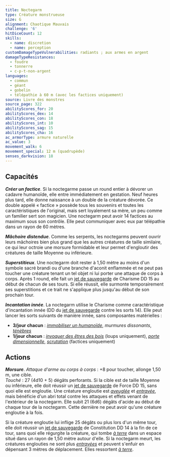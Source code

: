 ```yaml
---
title: Noctegarm
type: Créature monstrueuse
size: G
alignment: Chaotique Mauvais
challenge: '6'
hitDiceCount: 12
skills:
  - name: discretion
  - name: perception
customDamageTypeVulnerabilities: radiants ; aux armes en argent
damageTypeResistances:
  - foudre
  - tonnerre
  - c-p-t-non-argent
languages:
  - commun
  - géant
  - gobelin
  - télépathie à 60 m (avec les factices uniquement)
source: Livre des monstres
source_page: 322
abilityScores_for: 20
abilityScores_dex: 14
abilityScores_con: 18
abilityScores_int: 10
abilityScores_sag: 15
abilityScores_cha: 16
ac_armorType: armure naturelle
ac_value: 3
movement_walk: 6
movement_special: 12 m (quadrupède)
senses_darkvision: 18
---
```

## Capacités
***Créer un factice***. Si la noctegarme passe un round entier à dévorer un cadavre humanoïde, elle entre immédiatement en gestation. Neuf heures plus tard, elle donne naissance à un double de la créature dévorée. Ce double appelé « factice » possède tous les souvenirs et toutes les caractéristiques de l'original, mais sert loyalement sa mère, un peu comme un familier sert son magicien. Une noctegarm peut avoir 14 factices au maximum sous son contrôle. Elle peut communiquer avec eux par télépathie dans un rayon de 60 mètres.

***Mâchoire distendue***. Comme les serpents, les noctegarms peuvent ouvrir leurs mâchoires bien plus grand que les autres créatures de taille similaire, ce qui leur octroie une morsure formidable et leur permet d'engloutir des créatures de taille Moyenne ou inférieure.

***Superstitieux***. Une noctegarm doit rester à 1,50 mètre au moins d'un symbole sacré brandi ou d'une branche d'aconit enflammée et ne peut pas toucher une créature tenant un tel objet ni lui porter une attaque de corps à corps. Après 1 round, elle fait un [jet de sauvegarde](/utiliser-les-caracteristiques/#jets-de-sauvegarde) de Charisme DD 15 au début de chacun de ses tours. Si elle réussit, elle surmonte temporairement ses superstitions et ce trait ne s'applique plus jusqu'au début de son prochain tour.

***Incantation innée***. La noctegarm utilise le Charisme comme caractéristique d'incantation innée (DD du [jet de sauvegarde](/utiliser-les-caracteristiques/#jets-de-sauvegarde) contre les sorts 14). Elle peut lancer les sorts suivants de manière innée, sans composantes matérielles :
* **3/jour chacun** : [_immobiliser un humanoïde_](/grimoire/immobiliser-un-humanoide/), _murmures dissonants_, [_ténèbres_](/grimoire/tenebres/)
* **1/jour chacun** : [_invoquer des êtres des bois_](/grimoire/invoquer-des-etres-des-bois/) (loups uniquement), [_porte dimensionnelle_](/grimoire/porte-dimensionnelle/), [_scrutation_](/grimoire/scrutation/) (factices uniquement)

## Actions
***Morsure***. _Attaque d'arme au corps à corps_ : +8 pour toucher, allonge 1,50 m, une cible.  
_Touché_ : 27 (4d10 + 5) dégâts perforants. Si la cible est de taille Moyenne ou inférieure, elle doit réussir un [jet de sauvegarde](/utiliser-les-caracteristiques/#jets-de-sauvegarde) de Force DD 15, sans quoi elle est engloutie. Une créature engloutie est [_aveuglée_](/gerer-la-sante-du-personnage/#aveugle) et [_entravée_](/gerer-la-sante-du-personnage/#entrave), mais bénéficie d'un abri total contre les attaques et effets venant de l'extérieur de la noctegarm. Elle subit 21 (6d6) dégâts d'acide au début de chaque tour de la noctegarm. Cette dernière ne peut avoir qu'une créature engloutie à la fois.

Si la créature engloutie lui inflige 25 dégâts ou plus lors d'un même tour, elle doit réussir un [jet de sauvegarde](/utiliser-les-caracteristiques/#jets-de-sauvegarde) de Constitution DD 14 à la fin de ce tour, sans quoi elle régurgite la créature, qui tombe [_à terre_](/gerer-la-sante-du-personnage/#a-terre) dans un espace situé dans un rayon de 1,50 mètre autour d'elle. Si la noctegarm meurt, les créatures englouties ne sont plus [_entravées_](/gerer-la-sante-du-personnage/#entrave) et peuvent s'enfuir en dépensant 3 mètres de déplacement. Elles ressortent [_à terre_](/gerer-la-sante-du-personnage/#a-terre).
